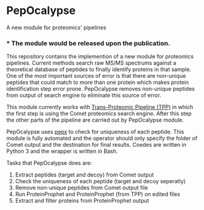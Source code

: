 # PepOcalypse
A new module for proteomics' pipelines

### * The module would be released upon the publication.

This repository contains the implemention of a new module for proteomics pipelines. Current methods search raw MS/MS spectrums against a theoretical database of peptides to finally identify proteins in that sample. One of the most important sources of error is that there are non-unique peptides that could match to more than one protein which makes protein identification step error prone. PepOcalypse removes non-unique peptides from output of search engine to eliminate this source of error.

This module currently works with [Trans-Proteomic Pipeline (TPP)](http://tools.proteomecenter.org/software.php) in which the first step is using the Comet proteomics search engine. After this step the other parts of the pipeline are carried out by PepOcalypse module.

PepOcalypse uses [pepx](https://github.com/calipho-sib/pepx) to check for uniqueness of each peptide. This module is fully automated and the operator should only specify the folder of Comet output and the destination for final results. Coedes are written in Python 3 and the wrapper is written in Bash.

Tasks that PepOcalypse does are:

1. Extract peptides (target and decoy) from Comet output
2. Check the uniqueness of each peptide (target and decoy seperatly)
3. Remove non-unique peptides from Comet output file
4. Run ProteinProphet and ProteinProphet (from TPP) on edited files
5. Extract and filter proteins from ProteinProphet output
